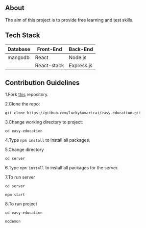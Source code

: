 ## About

The aim of this project is to provide free learning and test skills.

## Tech Stack

| Database | Front-End | Back-End   |
| -------- | --------- | ---------- |
| mangodb   | React      | Node.js    |
| &nbsp;   | React-stack | Express.js |

## Contribution Guidelines

1.Fork [this](https://github.com/luckykumarirai/easy-education.git) repository.

2.Clone the repo:

```
git clone https://github.com/luckykumarirai/easy-education.git
```

3.Change working directory to project:
```
cd easy-education
```

4.Type ``npm install`` to install all packages. 

5.Change directory 

```
cd server
```
6.Type ```npm install``` to install all packages for the server.

7.To run server
```
cd server
```
```
npm start
```
8.To run project

```
cd easy-education
```
```
nodemon
```
